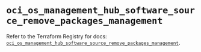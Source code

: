 # `oci_os_management_hub_software_source_remove_packages_management`

Refer to the Terraform Registry for docs: [`oci_os_management_hub_software_source_remove_packages_management`](https://registry.terraform.io/providers/oracle/oci/7.19.0/docs/resources/os_management_hub_software_source_remove_packages_management).

